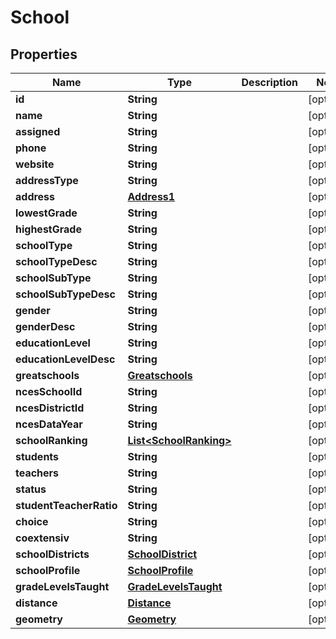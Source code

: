 

# School


## Properties

Name | Type | Description | Notes
------------ | ------------- | ------------- | -------------
**id** | **String** |  |  [optional]
**name** | **String** |  |  [optional]
**assigned** | **String** |  |  [optional]
**phone** | **String** |  |  [optional]
**website** | **String** |  |  [optional]
**addressType** | **String** |  |  [optional]
**address** | [**Address1**](Address1.md) |  |  [optional]
**lowestGrade** | **String** |  |  [optional]
**highestGrade** | **String** |  |  [optional]
**schoolType** | **String** |  |  [optional]
**schoolTypeDesc** | **String** |  |  [optional]
**schoolSubType** | **String** |  |  [optional]
**schoolSubTypeDesc** | **String** |  |  [optional]
**gender** | **String** |  |  [optional]
**genderDesc** | **String** |  |  [optional]
**educationLevel** | **String** |  |  [optional]
**educationLevelDesc** | **String** |  |  [optional]
**greatschools** | [**Greatschools**](Greatschools.md) |  |  [optional]
**ncesSchoolId** | **String** |  |  [optional]
**ncesDistrictId** | **String** |  |  [optional]
**ncesDataYear** | **String** |  |  [optional]
**schoolRanking** | [**List&lt;SchoolRanking&gt;**](SchoolRanking.md) |  |  [optional]
**students** | **String** |  |  [optional]
**teachers** | **String** |  |  [optional]
**status** | **String** |  |  [optional]
**studentTeacherRatio** | **String** |  |  [optional]
**choice** | **String** |  |  [optional]
**coextensiv** | **String** |  |  [optional]
**schoolDistricts** | [**SchoolDistrict**](SchoolDistrict.md) |  |  [optional]
**schoolProfile** | [**SchoolProfile**](SchoolProfile.md) |  |  [optional]
**gradeLevelsTaught** | [**GradeLevelsTaught**](GradeLevelsTaught.md) |  |  [optional]
**distance** | [**Distance**](Distance.md) |  |  [optional]
**geometry** | [**Geometry**](Geometry.md) |  |  [optional]



